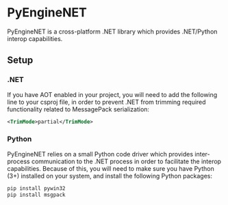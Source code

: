 # PyEngineNET

PyEngineNET is a cross-platform .NET library which provides .NET/Python interop capabilities.

## Setup

### .NET

If you have AOT enabled in your project, you will need to add the following line to your csproj file, in order to prevent .NET from trimming required functionality related to MessagePack serialization:

```xml
<TrimMode>partial</TrimMode>
```

### Python

PyEngineNET relies on a small Python code driver which provides inter-process communication to the .NET process in order to facilitate the interop capabilities. Because of this, you will need to make sure you have Python (3+) installed on your system, and install the following Python packages:

```bash
pip install pywin32
pip install msgpack
```
